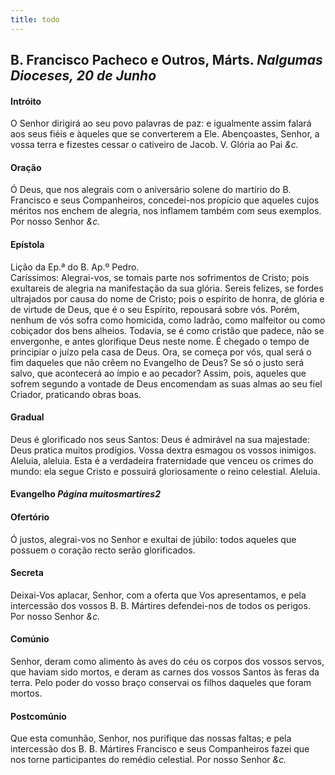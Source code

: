 ```yaml
---
title: todo
---
```

<h2 class="text-center">B. Francisco Pacheco e Outros, Márts. <em>Nalgumas Dioceses, 20 de Junho</em></h2>

<h4 class="text-center">Intróito</h4>
<div class="container-fluid">
<div class="row">
<div class="dropcap text-justify">

</div>
<div class="text-justify">
O Senhor dirigirá ao seu povo palavras de paz: e igualmente assim falará aos seus fiéis e àqueles que se converterem a Ele. Abençoastes, Senhor, a vossa terra e fizestes cessar o cativeiro de Jacob.
<em></em>
V. Glória ao Pai <em>&c.</em>
</div>
</div>
</div>

<h4 class="text-center">Oração</h4>
<div class="container-fluid">
<div class="row">
<div class="dropcap text-justify">

</div>
<div class="dropcap text-justify">
Ó Deus, que nos alegrais com o aniversário solene do martírio do B. Francisco e seus Companheiros, concedei-nos propício que aqueles cujos méritos nos enchem de alegria, nos inflamem também com seus exemplos. Por nosso Senhor <em>&c.</em>
</div>
</div>
</div>

<h4 class="text-center">Epístola</h4>
<div class="container-fluid">
<div class="row">
<div class="text-justify">

</div>
<div class="text-justify">
Lição da Ep.ª do B. Ap.º Pedro.
</div>
<div class="text-justify">

</div>
<div class="dropcap text-justify">
Caríssimos: Alegrai-vos, se tomais parte nos sofrimentos de Cristo; pois exultareis de alegria na manifestação da sua glória. Sereis felizes, se fordes ultrajados por causa do nome de Cristo; pois o espírito de honra, de glória e de virtude de Deus, que é o seu Espírito, repousará sobre vós. Porém, nenhum de vós sofra como homicida, como ladrão, como malfeitor ou como cobiçador dos bens alheios. Todavia, se é como cristão que padece, não se envergonhe, e antes glorifique Deus neste nome. É chegado o tempo de principiar o juízo pela casa de Deus. Ora, se começa por vós, qual será o fim daqueles que não crêem no Evangelho de Deus? Se só o justo será salvo, que acontecerá ao ímpio e ao pecador? Assim, pois, aqueles que sofrem segundo a vontade de Deus encomendam as suas almas ao seu fiel Criador, praticando obras boas.
</div>
</div>
</div>

<h4 class="text-center">Gradual</h4>
<div class="container-fluid">
<div class="row">
<div class="dropcap text-justify">

</div>
<div class="dropcap text-justify">
Deus é glorificado nos seus Santos: Deus é admirável na sua majestade: Deus pratica muitos prodígios. Vossa dextra esmagou os vossos inimigos.
</div>
<div class="text-justify">

</div>
<div class="text-justify">
Aleluia, aleluia. Esta é a verdadeira fraternidade que venceu os crimes do mundo: ela segue Cristo e possuirá gloriosamente o reino celestial. Aleluia.
</div>
</div>
</div>

<h4 class="text-center">Evangelho <em>Página muitosmartires2</em></h4>

<h4 class="text-center">Ofertório</h4>
<div class="container-fluid">
<div class="row">
<div class="dropcap text-justify">

</div>
<div class="dropcap text-justify">
Ó justos, alegrai-vos no Senhor e exultai de júbilo: todos aqueles que possuem o coração recto serão glorificados.
</div>
</div>
</div>

<h4 class="text-center">Secreta</h4>
<div class="container-fluid">
<div class="row">
<div class="dropcap text-justify">

</div>
<div class="dropcap text-justify">
Deixai-Vos aplacar, Senhor, com a oferta que Vos apresentamos, e pela intercessão dos vossos B. B. Mártires defendei-nos de todos os perigos. Por nosso Senhor <em>&c.</em>
</div>
</div>
</div>

<h4 class="text-center">Comúnio</h4>
<div class="container-fluid">
<div class="row">
<div class="dropcap text-justify">

</div>
<div class="dropcap text-justify">
Senhor, deram como alimento às aves do céu os corpos dos vossos servos, que haviam sido mortos, e deram as carnes dos vossos Santos às feras da terra. Pelo poder do vosso braço conservai os filhos daqueles que foram mortos.
</div>
</div>
</div>

<h4 class="text-center">Postcomúnio</h4>
<div class="container-fluid">
<div class="row">
<div class="dropcap text-justify">

</div>
<div class="dropcap text-justify">
Que esta comunhão, Senhor, nos purifique das nossas faltas; e pela intercessão dos B. B. Mártires Francisco e seus Companheiros fazei que nos torne participantes do remédio celestial. Por nosso Senhor <em>&c.</em>
</div>
</div>
</div>
